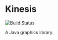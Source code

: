 # Kinesis
[![Build Status](https://travis-ci.com/SirMathhman/Kinesis.svg?branch=master)](https://travis-ci.com/SirMathhman/Kinesis)

A Java graphics library.
